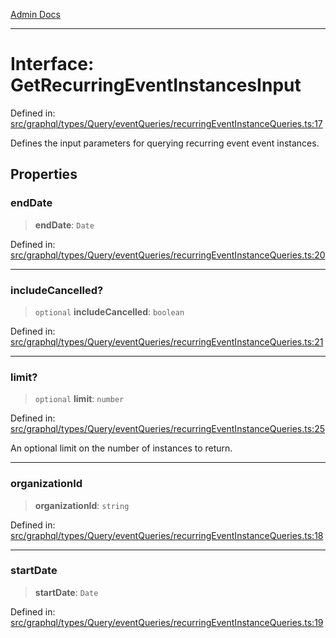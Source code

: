 [Admin Docs](/)

***

# Interface: GetRecurringEventInstancesInput

Defined in: [src/graphql/types/Query/eventQueries/recurringEventInstanceQueries.ts:17](https://github.com/Sourya07/talawa-api/blob/61a1911602b2f0aac7635e08ae2918f4f768e8ff/src/graphql/types/Query/eventQueries/recurringEventInstanceQueries.ts#L17)

Defines the input parameters for querying recurring event event instances.

## Properties

### endDate

> **endDate**: `Date`

Defined in: [src/graphql/types/Query/eventQueries/recurringEventInstanceQueries.ts:20](https://github.com/Sourya07/talawa-api/blob/61a1911602b2f0aac7635e08ae2918f4f768e8ff/src/graphql/types/Query/eventQueries/recurringEventInstanceQueries.ts#L20)

***

### includeCancelled?

> `optional` **includeCancelled**: `boolean`

Defined in: [src/graphql/types/Query/eventQueries/recurringEventInstanceQueries.ts:21](https://github.com/Sourya07/talawa-api/blob/61a1911602b2f0aac7635e08ae2918f4f768e8ff/src/graphql/types/Query/eventQueries/recurringEventInstanceQueries.ts#L21)

***

### limit?

> `optional` **limit**: `number`

Defined in: [src/graphql/types/Query/eventQueries/recurringEventInstanceQueries.ts:25](https://github.com/Sourya07/talawa-api/blob/61a1911602b2f0aac7635e08ae2918f4f768e8ff/src/graphql/types/Query/eventQueries/recurringEventInstanceQueries.ts#L25)

An optional limit on the number of instances to return.

***

### organizationId

> **organizationId**: `string`

Defined in: [src/graphql/types/Query/eventQueries/recurringEventInstanceQueries.ts:18](https://github.com/Sourya07/talawa-api/blob/61a1911602b2f0aac7635e08ae2918f4f768e8ff/src/graphql/types/Query/eventQueries/recurringEventInstanceQueries.ts#L18)

***

### startDate

> **startDate**: `Date`

Defined in: [src/graphql/types/Query/eventQueries/recurringEventInstanceQueries.ts:19](https://github.com/Sourya07/talawa-api/blob/61a1911602b2f0aac7635e08ae2918f4f768e8ff/src/graphql/types/Query/eventQueries/recurringEventInstanceQueries.ts#L19)
